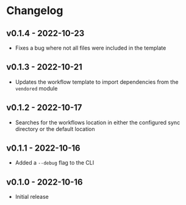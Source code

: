 # Changelog

## v0.1.4 - 2022-10-23

- Fixes a bug where not all files were included in the template

## v0.1.3 - 2022-10-21

- Updates the workflow template to import dependencies from the `vendored` module

## v0.1.2 - 2022-10-17

- Searches for the workflows location in either the configured sync directory or the default location

## v0.1.1 - 2022-10-16

- Added a `--debug` flag to the CLI

## v0.1.0 - 2022-10-16

- Initial release
